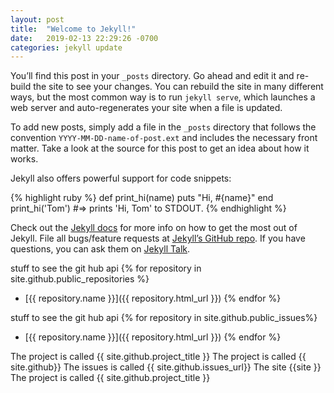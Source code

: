 ```yaml
---
layout: post
title:  "Welcome to Jekyll!"
date:   2019-02-13 22:29:26 -0700
categories: jekyll update
---
```

You’ll find this post in your `_posts` directory. Go ahead and edit it and re-build the site to see your changes. You can rebuild the site in many different ways, but the most common way is to run `jekyll serve`, which launches a web server and auto-regenerates your site when a file is updated.

To add new posts, simply add a file in the `_posts` directory that follows the convention `YYYY-MM-DD-name-of-post.ext` and includes the necessary front matter. Take a look at the source for this post to get an idea about how it works.

Jekyll also offers powerful support for code snippets:

{% highlight ruby %}
def print_hi(name)
  puts "Hi, #{name}"
end
print_hi('Tom')
#=> prints 'Hi, Tom' to STDOUT.
{% endhighlight %}

Check out the [Jekyll docs][jekyll-docs] for more info on how to get the most out of Jekyll. File all bugs/feature requests at [Jekyll’s GitHub repo][jekyll-gh]. If you have questions, you can ask them on [Jekyll Talk][jekyll-talk].

stuff to see the git hub api
{% for repository in site.github.public_repositories %}
  * [{{ repository.name }}]({{ repository.html_url }})
{% endfor %}

stuff to see the git hub api
{% for repository in site.github.public_issues%}
  * [{{ repository.name }}]({{ repository.html_url }})
{% endfor %}


The project is called {{ site.github.project_title }}
The project is called {{ site.github}}
The issues is called {{ site.github.issues_url}}
The site {{site }}
The project is called {{ site.github.project_title }}

[jekyll-docs]: http://jekyllrb.com/docs/home
[jekyll-gh]:   https://github.com/jekyll/jekyll
[jekyll-talk]: https://talk.jekyllrb.com/
